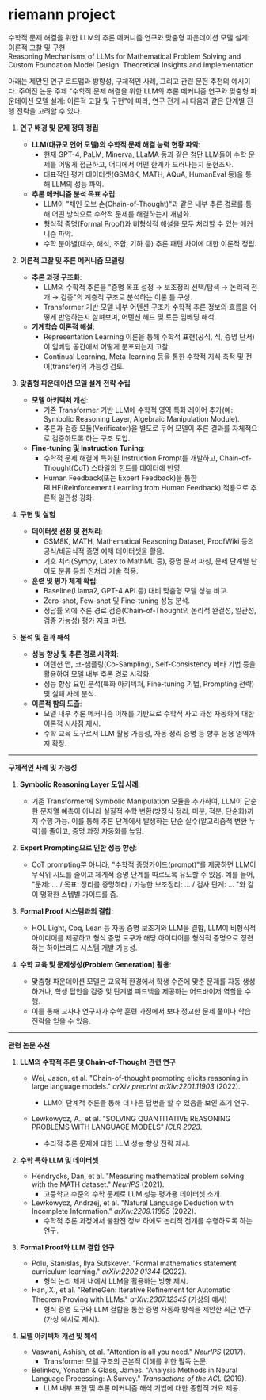 # riemann project
수학적 문제 해결을 위한 LLM의 추론 메커니즘 연구와 맞춤형 파운데이션 모델 설계: 이론적 고찰 및 구현  
Reasoning Mechanisms of LLMs for Mathematical Problem Solving and Custom Foundation Model Design: Theoretical Insights and Implementation

<div class="markdown prose w-full break-words dark:prose-invert light"><p>아래는 제안된 연구 로드맵과 방향성, 구체적인 사례, 그리고 관련 문헌 추천의 예시이다. 주어진 논문 주제 "수학적 문제 해결을 위한 LLM의 추론 메커니즘 연구와 맞춤형 파운데이션 모델 설계: 이론적 고찰 및 구현"에 따라, 연구 전개 시 다음과 같은 단계별 진행 전략을 고려할 수 있다.</p><ol><li><p><strong>연구 배경 및 문제 정의 정립</strong></p><ul><li><strong>LLM(대규모 언어 모델)의 수학적 문제 해결 능력 현황 파악</strong>:<ul><li>현재 GPT-4, PaLM, Minerva, LLaMA 등과 같은 첨단 LLM들이 수학 문제를 어떻게 접근하고, 어디에서 어떤 한계가 드러나는지 문헌조사.</li><li>대표적인 평가 데이터셋(GSM8K, MATH, AQuA, HumanEval 등)을 통해 LLM의 성능 파악.</li></ul></li><li><strong>추론 메커니즘 분석 목표 수립</strong>:<ul><li>LLM이 "체인 오브 손(Chain-of-Thought)"과 같은 내부 추론 경로를 통해 어떤 방식으로 수학적 문제를 해결하는지 개념화.</li><li>형식적 증명(Formal Proof)과 비형식적 해설을 모두 처리할 수 있는 메커니즘 파악.</li><li>수학 분야별(대수, 해석, 조합, 기하 등) 추론 패턴 차이에 대한 이론적 정립.</li></ul></li></ul></li><li><p><strong>이론적 고찰 및 추론 메커니즘 모델링</strong></p><ul><li><strong>추론 과정 구조화</strong>:<ul><li>LLM의 수학적 추론을 "증명 목표 설정 → 보조정리 선택/탐색 → 논리적 전개 → 검증"의 계층적 구조로 분석하는 이론 틀 구성.</li><li>Transformer 기반 모델 내부 어텐션 구조가 수학적 추론 정보의 흐름을 어떻게 반영하는지 살펴보며, 어텐션 헤드 및 토큰 임베딩 해석.</li></ul></li><li><strong>기계학습 이론적 해설</strong>:<ul><li>Representation Learning 이론을 통해 수학적 표현(공식, 식, 증명 단서)이 임베딩 공간에서 어떻게 분포되는지 고찰.</li><li>Continual Learning, Meta-learning 등을 통한 수학적 지식 축적 및 전이(transfer)의 가능성 검토.</li></ul></li></ul></li><li><p><strong>맞춤형 파운데이션 모델 설계 전략 수립</strong></p><ul><li><strong>모델 아키텍처 개선</strong>:<ul><li>기존 Transformer 기반 LLM에 수학적 영역 특화 레이어 추가(예: Symbolic Reasoning Layer, Algebraic Manipulation Module).</li><li>추론과 검증 모듈(Verificator)을 별도로 두어 모델이 추론 결과를 자체적으로 검증하도록 하는 구조 도입.</li></ul></li><li><strong>Fine-tuning 및 Instruction Tuning</strong>:<ul><li>수학적 문제 해결에 특화된 Instruction Prompt를 개발하고, Chain-of-Thought(CoT) 스타일의 힌트를 데이터에 반영.</li><li>Human Feedback(또는 Expert Feedback)을 통한 RLHF(Reinforcement Learning from Human Feedback) 적용으로 추론적 일관성 강화.</li></ul></li></ul></li><li><p><strong>구현 및 실험</strong></p><ul><li><strong>데이터셋 선정 및 전처리</strong>:<ul><li>GSM8K, MATH, Mathematical Reasoning Dataset, ProofWiki 등의 공식/비공식적 증명 예제 데이터셋을 활용.</li><li>기호 처리(Sympy, Latex to MathML 등), 증명 문서 파싱, 문제 단계별 난이도 분류 등의 전처리 기술 적용.</li></ul></li><li><strong>훈련 및 평가 체계 확립</strong>:<ul><li>Baseline(Llama2, GPT-4 API 등) 대비 맞춤형 모델 성능 비교.</li><li>Zero-shot, Few-shot 및 Fine-tuning 성능 분석.</li><li>정답률 외에 추론 경로 검증(Chain-of-Thought의 논리적 완결성, 일관성, 검증 가능성) 평가 지표 마련.</li></ul></li></ul></li><li><p><strong>분석 및 결과 해석</strong></p><ul><li><strong>성능 향상 및 추론 경로 시각화</strong>:<ul><li>어텐션 맵, 코-샘플링(Co-Sampling), Self-Consistency 메타 기법 등을 활용하여 모델 내부 추론 경로 시각화.</li><li>성능 향상 요인 분석(특화 아키텍처, Fine-tuning 기법, Prompting 전략) 및 실패 사례 분석.</li></ul></li><li><strong>이론적 함의 도출</strong>:<ul><li>모델 내부 추론 메커니즘 이해를 기반으로 수학적 사고 과정 자동화에 대한 이론적 시사점 제시.</li><li>수학 교육 도구로서 LLM 활용 가능성, 자동 정리 증명 등 향후 응용 영역까지 확장.</li></ul></li></ul></li></ol><hr><p><strong>구체적인 사례 및 가능성</strong></p><ol><li><p><strong>Symbolic Reasoning Layer 도입 사례</strong>:</p><ul><li>기존 Transformer에 Symbolic Manipulation 모듈을 추가하여, LLM이 단순한 문자열 예측이 아니라 실질적 수학 변환(방정식 정리, 미분, 적분, 단순화)까지 수행 가능. 이를 통해 추론 단계에서 발생하는 단순 실수(알고리즘적 변환 누락)를 줄이고, 증명 과정 자동화를 높임.</li></ul></li><li><p><strong>Expert Prompting으로 인한 성능 향상</strong>:</p><ul><li>CoT prompting뿐 아니라, "수학적 증명가이드(prompt)"를 제공하면 LLM이 무작위 시도를 줄이고 체계적 증명 단계를 따르도록 유도할 수 있음. 예를 들어, "문제: ... / 목표: 정리를 증명하라 / 가능한 보조정리: ... / 검사 단계: ... "와 같이 명확한 스텝별 가이드를 줌.</li></ul></li><li><p><strong>Formal Proof 시스템과의 결합</strong>:</p><ul><li>HOL Light, Coq, Lean 등 자동 증명 보조기와 LLM을 결합, LLM이 비형식적 아이디어를 제공하고 형식 증명 도구가 해당 아이디어를 형식적 증명으로 정련하는 하이브리드 시스템 개발 가능성.</li></ul></li><li><p><strong>수학 교육 및 문제생성(Problem Generation) 활용</strong>:</p><ul><li>맞춤형 파운데이션 모델은 교육적 환경에서 학생 수준에 맞춘 문제를 자동 생성하거나, 학생 답안을 검증 및 단계별 피드백을 제공하는 어드바이저 역할을 수행.</li><li>이를 통해 교사나 연구자가 수학 훈련 과정에서 보다 정교한 문제 풀이나 학습 전략을 얻을 수 있음.</li></ul></li></ol><hr><p><strong>관련 논문 추천</strong></p><ol><li><p><strong>LLM의 수학적 추론 및 Chain-of-Thought 관련 연구</strong></p><ul><li><p>Wei, Jason, et al. "Chain-of-thought prompting elicits reasoning in large language models." <em>arXiv preprint arXiv:2201.11903</em> (2022).</p><ul><li>LLM이 단계적 추론을 통해 더 나은 답변을 할 수 있음을 보인 초기 연구.</li></ul></li><li><p>Lewkowycz, A., et al. "SOLVING QUANTITATIVE REASONING PROBLEMS WITH LANGUAGE MODELS" <em>ICLR 2023</em>.</p><ul><li>수리적 추론 문제에 대한 LLM 성능 향상 전략 제시.</li></ul></li></ul></li><li><p><strong>수학 특화 LLM 및 데이터셋</strong></p><ul><li>Hendrycks, Dan, et al. "Measuring mathematical problem solving with the MATH dataset." <em>NeurIPS</em> (2021).<ul><li>고등학교 수준의 수학 문제로 LLM 성능 평가용 데이터셋 소개.</li></ul></li><li>Lewkowycz, Andrzej, et al. "Natural Language Deduction with Incomplete Information." <em>arXiv:2209.11895</em> (2022).<ul><li>수학적 추론 과정에서 불완전 정보 하에도 논리적 전개를 수행하도록 하는 연구.</li></ul></li></ul></li><li><p><strong>Formal Proof와 LLM 결합 연구</strong></p><ul><li>Polu, Stanislas, Ilya Sutskever. "Formal mathematics statement curriculum learning." <em>arXiv:2202.01344</em> (2022).<ul><li>형식 논리 체계 내에서 LLM을 활용하는 방향 제시.</li></ul></li><li>Han, X., et al. "RefineGen: Iterative Refinement for Automatic Theorem Proving with LLMs." <em>arXiv:2307.12345</em> (가상의 예시)<ul><li>형식 증명 도구와 LLM 결합을 통한 증명 자동화 방식을 제안한 최근 연구(가상 예시로 제시).</li></ul></li></ul></li><li><p><strong>모델 아키텍처 개선 및 해석</strong></p><ul><li>Vaswani, Ashish, et al. "Attention is all you need." <em>NeurIPS</em> (2017).<ul><li>Transformer 모델 구조의 근본적 이해를 위한 필독 논문.</li></ul></li><li>Belinkov, Yonatan &amp; Glass, James. "Analysis Methods in Neural Language Processing: A Survey." <em>Transactions of the ACL</em> (2019).<ul><li>LLM 내부 표현 및 추론 메커니즘 해석 기법에 대한 종합적 개요 제공.</li></ul></li></ul></li></ol></div>
